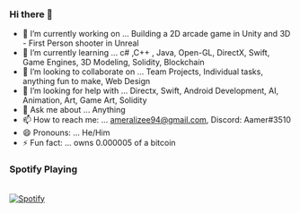 ### Hi there 👋



- 🔭 I’m currently working on ... Building a 2D arcade game in Unity and 3D - First Person shooter in Unreal 
- 🌱 I’m currently learning ... c# ,C++ , Java, Open-GL, DirectX, Swift, Game Engines, 3D Modeling, Solidity, Blockchain
- 👯 I’m looking to collaborate on ... Team Projects, Individual tasks, anything fun to make, Web Design
- 🤔 I’m looking for help with ... Directx, Swift, Android Development, AI, Animation, Art, Game Art, Solidity
- 💬 Ask me about ... Anything
- 📫 How to reach me: ... ameralizee94@gmail.com, Discord: Aamer#3510
- 😄 Pronouns: ... He/Him
- ⚡ Fun fact: ... owns 0.000005 of a bitcoin


### Spotify Playing

&nbsp; <br> [![Spotify](https://novatorem-self-six.vercel.app/api/spotify)](https://open.spotify.com/user/31lyhafqhss4vnaetacv4eutocim)
 </td>

